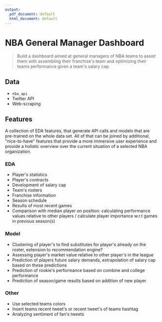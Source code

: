 ```yaml
---
output:
  pdf_document: default
  html_document: default
---
```

# NBA General Manager Dashboard

> Build a dashboard aimed at general managers of NBA teams to assist them with assembling their franchise's team and optimizing their teams performance given a team's salary cap.
> 

## Data

- `nba_api` 
- Twitter API
- Web-scraping

## Features

A collection of EDA features, that generate API calls and models that are pre-trained on the whole data set. All of that can be joined by additional, "nice-to-have" features that provide a more immersive user experience and provide a holistic overview over the current situation of a selected NBA organization.

### EDA

- Player's statistics
- Player's contracts
- Development of salary cap
- Team's rosters
- Franchise information
- Season schedule
- Results of most recent games
- Comparison with median player on position: calculating performance values relative to other players / calculate player importance w.r.t games in previous season(s)

### Model

- Clustering of player's to find substitutes for player's already on the roster, extension to recommendation engine?
- Assessing player's market value relative to other player's in the league
- Prediction of players future salary demands, extrapolation of salary cap based on these predictions
- Prediction of rookie's performance based on combine and college performance
- Prediction of season/game results based on addition of new player

### Other

- Use selected teams colors
- Insert teams recent tweet's or recent tweet's of teams hashtag
- Analyzing sentiment of fan's tweets
